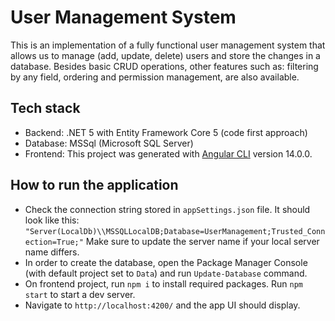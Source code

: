 # User Management System
This is an implementation of a fully functional user management system that allows us to manage (add, update, delete) users and store the changes in a database. 
Besides basic CRUD operations, other features such as: filtering by any field, ordering and permission management, are also available.

## Tech stack
- Backend: .NET 5 with Entity Framework Core 5 (code first approach)
- Database: MSSql (Microsoft SQL Server)
- Frontend: This project was generated with [Angular CLI](https://github.com/angular/angular-cli) version 14.0.0.

## How to run the application
- Check the connection string stored in `appSettings.json` file. It should look like this: `"Server(LocalDb)\\MSSQLLocalDB;Database=UserManagement;Trusted_Connection=True;"`
Make sure to update the server name if your local server name differs.
- In order to create the database, open the Package Manager Console (with default project set to `Data`) and run `Update-Database` command.
- On frontend project, run `npm i` to install required packages. Run `npm start` to start a dev server.
- Navigate to `http://localhost:4200/` and the app UI should display.
